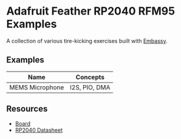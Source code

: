# Adafruit Feather RP2040 RFM95 Examples
A collection of various tire-kicking exercises built with [Embassy](https://github.com/embassy-rs/embassy).


## Examples

| Name            | Concepts      |
| --------------- | ------------- |
| MEMS Microphone | I2S, PIO, DMA |



## Resources
* [Board](https://www.adafruit.com/product/5714)
* [RP2040 Datasheet](https://datasheets.raspberrypi.com/rp2040/rp2040-datasheet.pdf)
